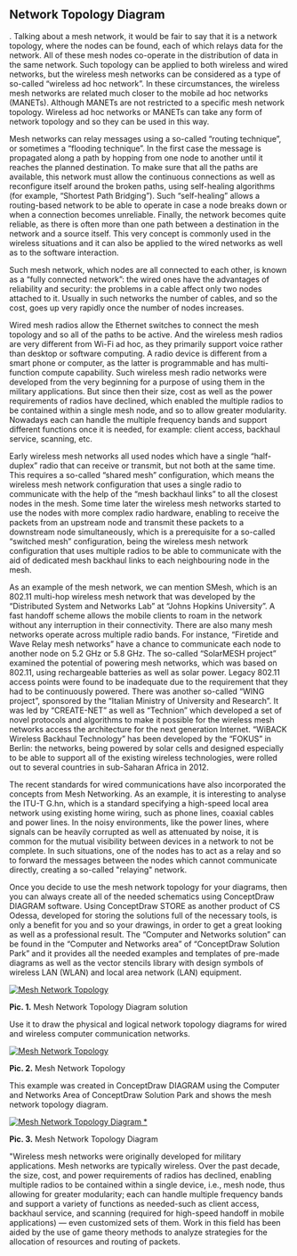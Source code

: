 ## Network Topology Diagram


.
Talking about a mesh network, it would be fair to say that it is a network topology, where the nodes can be found, each of which relays data for the network. All of these mesh nodes co-operate in the distribution of data in the same network. Such topology can be applied to both wireless and wired networks, but the wireless mesh networks can be considered as a type of so-called “wireless ad hoc network”. In these circumstances, the wireless mesh networks are related much closer to the mobile ad hoc networks (MANETs). Although MANETs are not restricted to a specific mesh network topology. Wireless ad hoc networks or MANETs can take any form of network topology and so they can be used in this way.

Mesh networks can relay messages using a so-called “routing technique”, or sometimes a “flooding technique”. In the first case the message is propagated along a path by hopping from one node to another until it reaches the planned destination. To make sure that all the paths are available, this network must allow the continuous connections as well as reconfigure itself around the broken paths, using self-healing algorithms (for example, “Shortest Path Bridging”). Such “self-healing” allows a routing-based network to be able to operate in case a node breaks down or when a connection becomes unreliable. Finally, the network becomes quite reliable, as there is often more than one path between a destination in the network and a source itself. This very concept is commonly used in the wireless situations and it can also be applied to the wired networks as well as to the software interaction.

Such mesh network, which nodes are all connected to each other, is known as a “fully connected network”: the wired ones have the advantages of reliability and security: the problems in a cable affect only two nodes attached to it. Usually in such networks the number of cables, and so the cost, goes up very rapidly once the number of nodes increases.

Wired mesh radios allow the Ethernet switches to connect the mesh topology and so all of the paths to be active. And the wireless mesh radios are very different from Wi-Fi ad hoc, as they primarily support voice rather than desktop or software computing. A radio device is different from a smart phone or computer, as the latter is programmable and has multi-function compute capability. Such wireless mesh radio networks were developed from the very beginning for a purpose of using them in the military applications. But since then their size, cost as well as the power requirements of radios have declined, which enabled the multiple radios to be contained within a single mesh node, and so to allow greater modularity. Nowadays each can handle the multiple frequency bands and support different functions once it is needed, for example: client access, backhaul service, scanning, etc.

Early wireless mesh networks all used nodes which have a single “half-duplex” radio that can receive or transmit, but not both at the same time. This requires a so-called “shared mesh” configuration, which means the wireless mesh network configuration that uses a single radio to communicate with the help of the “mesh backhaul links” to all the closest nodes in the mesh. Some time later the wireless mesh networks started to use the nodes with more complex radio hardware, enabling to receive the packets from an upstream node and transmit these packets to a downstream node simultaneously, which is a prerequisite for a so-called “switched mesh” configuration, being the wireless mesh network configuration that uses multiple radios to be able to communicate with the aid of dedicated mesh backhaul links to each neighbouring node in the mesh.

As an example of the mesh network, we can mention SMesh, which is an 802.11 multi-hop wireless mesh network that was developed by the “Distributed System and Networks Lab” at “Johns Hopkins University”. A fast handoff scheme allows the mobile clients to roam in the network without any interruption in their connectivity. There are also many mesh networks operate across multiple radio bands. For instance, “Firetide and Wave Relay mesh networks” have a chance to communicate each node to another node on 5.2 GHz or 5.8 GHz. The so-called “SolarMESH project” examined the potential of powering mesh networks, which was based on 802.11, using rechargeable batteries as well as solar power. Legacy 802.11 access points were found to be inadequate due to the requirement that they had to be continuously powered. There was another so-called “WING project”, sponsored by the “Italian Ministry of University and Research”. It was led by “CREATE-NET” as well as “Technion” which developed a set of novel protocols and algorithms to make it possible for the wireless mesh networks access the architecture for the next generation Internet. “WiBACK Wireless Backhaul Technology” has been developed by the “FOKUS” in Berlin: the networks, being powered by solar cells and designed especially to be able to support all of the existing wireless technologies, were rolled out to several countries in sub-Saharan Africa in 2012.

The recent standards for wired communications have also incorporated the concepts from Mesh Networking. As an example, it is interesting to analyse the ITU-T G.hn, which is a standard specifying a high-speed local area network using existing home wiring, such as phone lines, coaxial cables and power lines. In the noisy environments, like the power lines, where signals can be heavily corrupted as well as attenuated by noise, it is common for the mutual visibility between devices in a network to not be complete. In such situations, one of the nodes has to act as a relay and so to forward the messages between the nodes which cannot communicate directly, creating a so-called "relaying" network.

Once you decide to use the mesh network topology for your diagrams, then you can always create all of the needed schematics using ConceptDraw DIAGRAM software. Using ConceptDraw STORE as another product of CS Odessa, developed for storing the solutions full of the necessary tools, is only a benefit for you and so your drawings, in order to get a great looking as well as a professional result. The “Computer and Networks solution” can be found in the “Computer and Networks area” of “ConceptDraw Solution Park” and it provides all the needed examples and templates of pre-made diagrams as well as the vector stencils library with design symbols of wireless LAN (WLAN) and local area network (LAN) equipment.

[![Mesh Network Topology](https://www.conceptdraw.com/How-To-Guide/picture/mesh-network-topology/Network-Topology-Mesh.png "Mesh Network Topology")](https://www.conceptdraw.com/How-To-Guide/picture/mesh-network-topology/Network-Topology-Mesh.png)

**Pic. 1.** Mesh Network Topology Diagram solution

Use it to draw the physical and logical network topology diagrams for wired and wireless computer communication networks.

[![Mesh Network Topology](https://www.conceptdraw.com/How-To-Guide/picture/mesh-network-topology/Mesh-Network-Topology.png "Mesh Network Topology")](https://www.conceptdraw.com/How-To-Guide/picture/mesh-network-topology/Mesh-Network-Topology.png)

**Pic. 2.** Mesh Network Topology

This example was created in ConceptDraw DIAGRAM using the Computer and Networks Area of ConceptDraw Solution Park and shows the mesh network topology diagram.

[![Mesh Network Topology Diagram *](https://www.conceptdraw.com/How-To-Guide/picture/Mesh-network-topology-diagram.png)](https://www.conceptdraw.com/How-To-Guide/picture/Mesh-network-topology-diagram.png)

**Pic. 3.** Mesh Network Topology Diagram

"Wireless mesh networks were originally developed for military applications. Mesh networks are typically wireless. Over the past decade, the size, cost, and power requirements of radios has declined, enabling multiple radios to be contained within a single device, i.e., mesh node, thus allowing for greater modularity; each can handle multiple frequency bands and support a variety of functions as needed-such as client access, backhaul service, and scanning (required for high-speed handoff in mobile applications) — even customized sets of them. Work in this field has been aided by the use of game theory methods to analyze strategies for the allocation of resources and routing of packets.